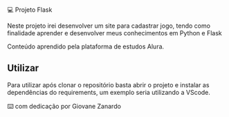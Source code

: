 💻 Projeto Flask

Neste projeto irei desenvolver um site para cadastrar jogo, tendo como finalidade aprender e desenvolver meus conhecimentos em Python e Flask

Conteúdo aprendido pela plataforma de estudos Alura.

## Utilizar
Para utilizar após clonar o repositório basta abrir o projeto e instalar as dependências do requirements, um exemplo seria utilizando a VScode.

⌨️ com dedicação por Giovane Zanardo
